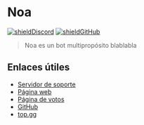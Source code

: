 # Noa

[![shieldDiscord](https://img.shields.io/discord/470667860360822794?color=f8bbd0&label=Noa&style=for-the-badge)](https://noa.wwmon.xyz/support)
[![shieldGitHub](https://img.shields.io/github/stars/wwmon/noa?color=efb810&label=Stars&style=for-the-badge)](https://noa.wwmon.xyz/github)

> Noa es un bot multipropósito blablabla

## Enlaces útiles

- [Servidor de soporte](https://noa.wwmon.xyz/support)
- [Página web](https://noa.wwmon.xyz/)
- [Página de votos](https://noa.wwmon.xyz/)
- [GitHub](https://noa.wwmon.xyz/github)
- [top.gg](https://noa.wwmon.xyz/dbl)
